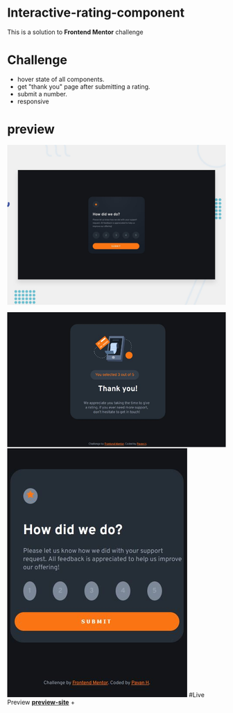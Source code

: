 # Interactive-rating-component
This is a solution to **Frontend Mentor** challenge 

# Challenge 
- hover state of all components.
- get "thank you" page after submitting a rating.
- submit a number.
- responsive 

# preview 

![desktop-preview](images/desktop-preview.jpg)

![thank-you](images/thank-you-page.JPG)
![mobile-view](images/mobile-view.JPG)
#Live Preview
**[preview-site](https://pavan-h.github.io/Interactive-rating-component/)**
+
